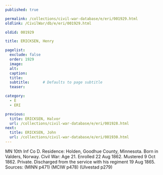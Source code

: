 ```yaml
---
published: true

permalink: /collections/civil-war-database/e/eri/001929.html
oldlink: /CivilWar/db/e/eri/001929.html

oldid: 001929

title: ERICKSEN, Henry

pagelist:
  exclude: false
  order: 1929
  image: 
  alt:
  caption:
  title:
  subtitle:      # Defaults to page subtitle
  teaser:

category: 
  - E 
  - ERI

previous:
  title: ERICKSEN, Halvor
  url: /collections/civil-war-database/e/eri/001928.html  
next:
  title: ERICKSEN, John
  url: /collections/civil-war-database/e/eri/001930.html   
---
```

MN 10th Inf Co D. Residence: Holden, Goodhue County, Minnesota. Born in Valders, Norway. Civil War: Age 21. Enrolled 22 Aug 1862. Mustered 9 Oct 1862. Private. Discharged from the service with his regiment 19 Aug 1865. Sources: (MINN p471) (MCIW p478) (Ulvestad p279)